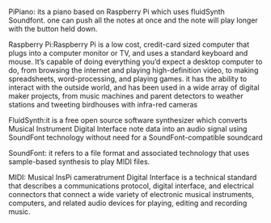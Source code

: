 PiPiano: its a piano based on Raspberry Pi which uses fluidSynth Soundfont. one can push all the notes at once and the note will play longer with the button held down.

Raspberry Pi:Raspberry Pi is a low cost, credit-card sized computer that plugs into a computer monitor or TV, and uses a standard keyboard and mouse. It’s capable of doing everything you’d expect a desktop computer to do, from browsing the internet and playing high-definition video, to making spreadsheets, word-processing, and playing games. it has the ability to interact with the outside world, and has been used in a wide array of digital maker projects, from music machines and parent detectors to weather stations and tweeting birdhouses with infra-red cameras

FluidSynth:it is a free open source software synthesizer which converts Musical Instrument Digital Interface note data into an audio signal using SoundFont technology without need for a SoundFont-compatible soundcard

SoundFont: it refers to a file format and associated technology that uses sample-based synthesis to play MIDI files.

MIDI: Musical InsPi cameratrument Digital Interface is a technical standard that describes a communications protocol, digital interface, and electrical connectors that connect a wide variety of electronic musical instruments, computers, and related audio devices for playing, editing and recording music.
